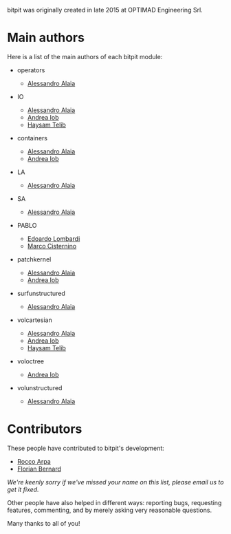 bitpit was originally created in late 2015 at OPTIMAD Engineering Srl.

# Main authors

Here is a list of the main authors of each bitpit module:

* operators

  * [Alessandro Alaia](mailto:alessandro.alaia@optimad.it)

* IO

  * [Alessandro Alaia](mailto:alessandro.alaia@optimad.it)
  * [Andrea Iob](mailto:andrea_iob@hotmail.com)
  * [Haysam Telib](mailto:haysam.telib@optimad.it)

* containers

  * [Alessandro Alaia](mailto:alessandro.alaia@optimad.it)
  * [Andrea Iob](mailto:andrea_iob@hotmail.com)

* LA

  * [Alessandro Alaia](mailto:alessandro.alaia@optimad.it)

* SA

  * [Alessandro Alaia](mailto:alessandro.alaia@optimad.it)

* PABLO

  * [Edoardo Lombardi](mailto:edoardo.lombardi@optimad.it)
  * [Marco Cisternino](mailto:marco.cisternino@optimad.it)

* patchkernel

  * [Alessandro Alaia](mailto:alessandro.alaia@optimad.it)
  * [Andrea Iob](mailto:andrea_iob@hotmail.com)

* surfunstructured

  * [Alessandro Alaia](mailto:alessandro.alaia@optimad.it)

* volcartesian

  * [Alessandro Alaia](mailto:alessandro.alaia@optimad.it)
  * [Andrea Iob](andrea_iob@hotmail.com)
  * [Haysam Telib](mailto:haysam.telib@optimad.it)

* voloctree

  * [Andrea Iob](mailto:andrea_iob@hotmail.com)

* volunstructured

  * [Alessandro Alaia](mailto:alessandro.alaia@optimad.it)

# Contributors

These people have contributed to bitpit's development:

* [Rocco Arpa](mailto:rocco.arpa@optimad.it)
* [Florian Bernard](mailto:florian.bernard@math.u-bordeaux1.fr)

*We're keenly sorry if we've missed your name on this list, please email us to
get it fixed.*

Other people have also helped in different ways: reporting bugs, requesting
features, commenting, and by merely asking very reasonable questions.

Many thanks to all of you!
